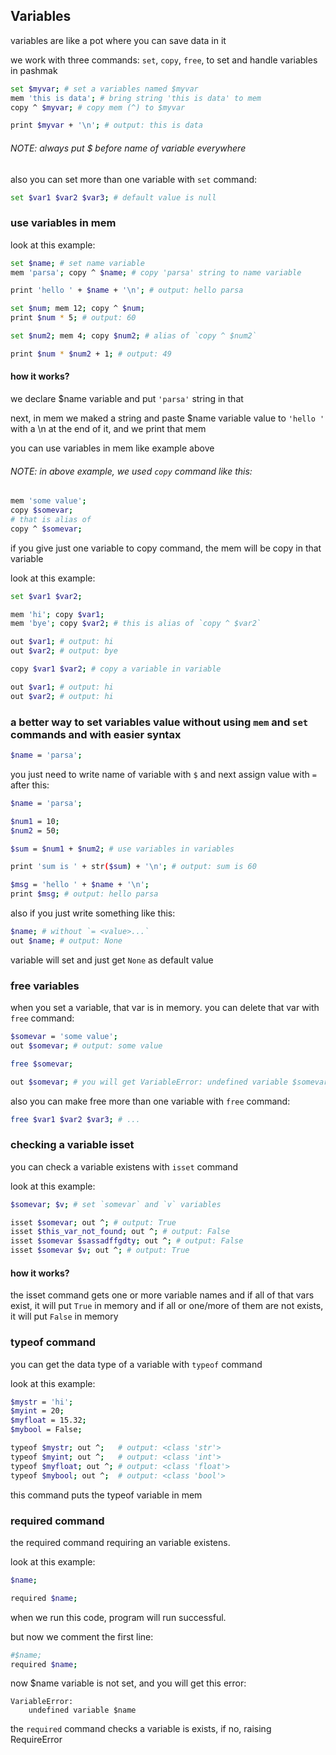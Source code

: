 ## Variables

variables are like a pot where you can save data in it

we work with three commands: `set`, `copy`, `free`, to set and handle variables in pashmak

```bash
set $myvar; # set a variables named $myvar
mem 'this is data'; # bring string 'this is data' to mem
copy ^ $myvar; # copy mem (^) to $myvar

print $myvar + '\n'; # output: this is data
```

###### NOTE: always put $ before name of variable everywhere

also you can set more than one variable with `set` command:

```bash
set $var1 $var2 $var3; # default value is null
```

### use variables in mem

look at this example:

```bash
set $name; # set name variable
mem 'parsa'; copy ^ $name; # copy 'parsa' string to name variable

print 'hello ' + $name + '\n'; # output: hello parsa

set $num; mem 12; copy ^ $num;
print $num * 5; # output: 60

set $num2; mem 4; copy $num2; # alias of `copy ^ $num2`

print $num * $num2 + 1; # output: 49
```

#### how it works?
we declare $name variable and put `'parsa'` string in that

next, in mem we maked a string and paste $name variable value to `'hello '` with a \n at the end of it, and we print that mem

you can use variables in mem like example above

###### NOTE: in above example, we used `copy` command like this:

```bash
mem 'some value';
copy $somevar;
# that is alias of
copy ^ $somevar;
```

if you give just one variable to copy command, the mem will be copy in that variable

look at this example:

```bash
set $var1 $var2;

mem 'hi'; copy $var1;
mem 'bye'; copy $var2; # this is alias of `copy ^ $var2`

out $var1; # output: hi
out $var2; # output: bye

copy $var1 $var2; # copy a variable in variable

out $var1; # output: hi
out $var2; # output: hi

```

### a better way to set variables value without using `mem` and `set` commands and with easier syntax

```bash
$name = 'parsa';
```

you just need to write name of variable with `$` and next assign value with `=` after this:

```bash
$name = 'parsa';

$num1 = 10;
$num2 = 50;

$sum = $num1 + $num2; # use variables in variables

print 'sum is ' + str($sum) + '\n'; # output: sum is 60

$msg = 'hello ' + $name + '\n';
print $msg; # output: hello parsa
```

also if you just write something like this:

```bash
$name; # without `= <value>...`
out $name; # output: None
```

variable will set and just get `None` as default value

### free variables
when you set a variable, that var is in memory. you can delete that var with `free` command:

```bash
$somevar = 'some value';
out $somevar; # output: some value

free $somevar;

out $somevar; # you will get VariableError: undefined variable $somevar (because it was deleted by free command)
```

also you can make free more than one variable with `free` command:

```bash
free $var1 $var2 $var3; # ...
```



### checking a variable isset
you can check a variable existens with `isset` command

look at this example:

```bash
$somevar; $v; # set `somevar` and `v` variables

isset $somevar; out ^; # output: True
isset $this_var_not_found; out ^; # output: False
isset $somevar $sassadffgdty; out ^; # output: False
isset $somevar $v; out ^; # output: True
```

#### how it works?

the isset command gets one or more variable names and if all of that vars exist, it will put `True` in  memory and if all or one/more of them are not exists, it will put `False` in memory

### typeof command

you can get the data type of a variable with `typeof` command

look at this example:

```bash
$mystr = 'hi';
$myint = 20;
$myfloat = 15.32;
$mybool = False;

typeof $mystr; out ^;   # output: <class 'str'>
typeof $myint; out ^;   # output: <class 'int'>
typeof $myfloat; out ^; # output: <class 'float'>
typeof $mybool; out ^;  # output: <class 'bool'>
```

this command puts the typeof variable in mem

### required command

the required command requiring an variable existens.

look at this example:

```bash
$name;

required $name;
```

when we run this code, program will run successful.

but now we comment the first line:

```bash
#$name;
required $name;
```

now $name variable is not set, and you will get this error:

```
VariableError:
    undefined variable $name
```

the `required` command checks a variable is exists, if no, raising RequireError

